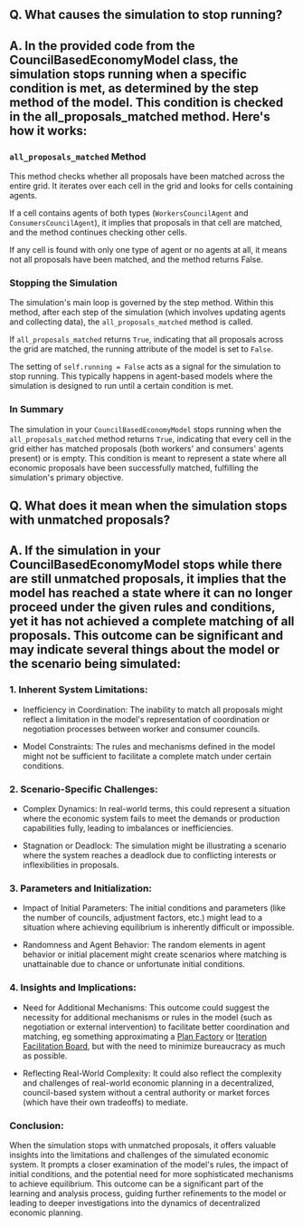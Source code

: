 ## Q. What causes the simulation to stop running?

## A. In the provided code from the CouncilBasedEconomyModel class, the simulation stops running when a specific condition is met, as determined by the step method of the model. This condition is checked in the all_proposals_matched method. Here's how it works:

### `all_proposals_matched` Method
This method checks whether all proposals have been matched across the entire grid. It iterates over each cell in the grid and looks for cells containing agents.

If a cell contains agents of both types (`WorkersCouncilAgent` and `ConsumersCouncilAgent`), it implies that proposals in that cell are matched, and the method continues checking other cells.

If any cell is found with only one type of agent or no agents at all, it means not all proposals have been matched, and the method returns False.

### Stopping the Simulation
The simulation's main loop is governed by the step method. Within this method, after each step of the simulation (which involves updating agents and collecting data), the `all_proposals_matched` method is called.

If `all_proposals_matched` returns `True`, indicating that all proposals across the grid are matched, the running attribute of the model is set to `False`.

The setting of `self.running = False` acts as a signal for the simulation to stop running. This typically happens in agent-based models where the simulation is designed to run until a certain condition is met.

### In Summary
The simulation in your `CouncilBasedEconomyModel` stops running when the `all_proposals_matched` method returns `True`, indicating that every cell in the grid either has matched proposals (both workers' and consumers' agents present) or is empty. This condition is meant to represent a state where all economic proposals have been successfully matched, fulfilling the simulation's primary objective.

## Q. What does it mean when the simulation stops with unmatched proposals?

## A. If the simulation in your CouncilBasedEconomyModel stops while there are still unmatched proposals, it implies that the model has reached a state where it can no longer proceed under the given rules and conditions, yet it has not achieved a complete matching of all proposals. This outcome can be significant and may indicate several things about the model or the scenario being simulated:

### 1. Inherent System Limitations:
- Inefficiency in Coordination: The inability to match all proposals might reflect a limitation in the model's representation of coordination or negotiation processes between worker and consumer councils.

- Model Constraints: The rules and mechanisms defined in the model might not be sufficient to facilitate a complete match under certain conditions.

### 2. Scenario-Specific Challenges:
- Complex Dynamics: In real-world terms, this could represent a situation where the economic system fails to meet the demands or production capabilities fully, leading to imbalances or inefficiencies.

- Stagnation or Deadlock: The simulation might be illustrating a scenario where the system reaches a deadlock due to conflicting interests or inflexibilities in proposals.

### 3. Parameters and Initialization:
- Impact of Initial Parameters: The initial conditions and parameters (like the number of councils, adjustment factors, etc.) might lead to a situation where achieving equilibrium is inherently difficult or impossible.

- Randomness and Agent Behavior: The random elements in agent behavior or initial placement might create scenarios where matching is unattainable due to chance or unfortunate initial conditions.

### 4. Insights and Implications:
- Need for Additional Mechanisms: This outcome could suggest the necessity for additional mechanisms or rules in the model (such as negotiation or external intervention) to facilitate better coordination and matching, eg something approximating a [Plan Factory](https://aorb.info/index.php/category/pamphlets/2023/12/28/revisiting-self-managed-society/) or [Iteration Facilitation Board](https://en.wikipedia.org/wiki/Facilitation_board), but with the need to minimize bureaucracy as much as possible.

- Reflecting Real-World Complexity: It could also reflect the complexity and challenges of real-world economic planning in a decentralized, council-based system without a central authority or market forces (which have their own tradeoffs) to mediate.

### Conclusion:
When the simulation stops with unmatched proposals, it offers valuable insights into the limitations and challenges of the simulated economic system. It prompts a closer examination of the model's rules, the impact of initial conditions, and the potential need for more sophisticated mechanisms to achieve equilibrium. This outcome can be a significant part of the learning and analysis process, guiding further refinements to the model or leading to deeper investigations into the dynamics of decentralized economic planning.
